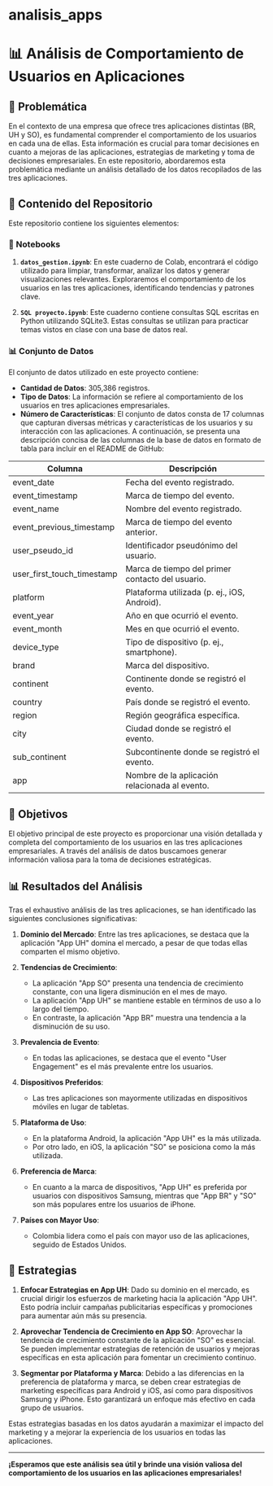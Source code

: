 # analisis_apps
# 📊 Análisis de Comportamiento de Usuarios en Aplicaciones

## 📌 Problemática

En el contexto de una empresa que ofrece tres aplicaciones distintas (BR, UH y SO), es fundamental comprender el comportamiento de los usuarios en cada una de ellas. Esta información es crucial para tomar decisiones en cuanto a mejoras de las aplicaciones, estrategias de marketing y toma de decisiones empresariales. En este repositorio, abordaremos esta problemática mediante un análisis detallado de los datos recopilados de las tres aplicaciones.

## 📁 Contenido del Repositorio

Este repositorio contiene los siguientes elementos:

### 📝 Notebooks

1. **`datos_gestion.ipynb`**: En este cuaderno de Colab, encontrará el código utilizado para limpiar, transformar, analizar los datos y generar visualizaciones relevantes. Exploraremos el comportamiento de los usuarios en las tres aplicaciones, identificando tendencias y patrones clave.

2. **`SQL proyecto.ipynb`**: Este cuaderno contiene consultas SQL escritas en Python utilizando SQLite3. Estas consultas se utilizan para practicar temas vistos en clase con una base de datos real.

### 📊 Conjunto de Datos

El conjunto de datos utilizado en este proyecto contiene:

- **Cantidad de Datos**: 305,386 registros.
- **Tipo de Datos**: La información se refiere al comportamiento de los usuarios en tres aplicaciones empresariales.
- **Número de Características**: El conjunto de datos consta de 17 columnas que capturan diversas métricas y características de los usuarios y su interacción con las aplicaciones.
  A continuación, se presenta una descripción concisa de las columnas de la base de datos en formato de tabla para incluir en el README de GitHub:

| Columna                      | Descripción                                     |
|------------------------------|-------------------------------------------------|
| event_date                   | Fecha del evento registrado.                    |
| event_timestamp              | Marca de tiempo del evento.                     |
| event_name                   | Nombre del evento registrado.                   |
| event_previous_timestamp     | Marca de tiempo del evento anterior.            |
| user_pseudo_id               | Identificador pseudónimo del usuario.           |
| user_first_touch_timestamp   | Marca de tiempo del primer contacto del usuario.|
| platform                     | Plataforma utilizada (p. ej., iOS, Android).    |
| event_year                   | Año en que ocurrió el evento.                   |
| event_month                  | Mes en que ocurrió el evento.                   |
| device_type                  | Tipo de dispositivo (p. ej., smartphone).       |
| brand                        | Marca del dispositivo.                          |
| continent                    | Continente donde se registró el evento.         |
| country                      | País donde se registró el evento.               |
| region                       | Región geográfica específica.                   |
| city                         | Ciudad donde se registró el evento.             |
| sub_continent                | Subcontinente donde se registró el evento.      |
| app                          | Nombre de la aplicación relacionada al evento.  |


## 🚀 Objetivos

El objetivo principal de este proyecto es proporcionar una visión detallada y completa del comportamiento de los usuarios en las tres aplicaciones empresariales. A través del análisis de datos buscamoes generar información valiosa para la toma de decisiones estratégicas.

## 📊 Resultados del Análisis

Tras el exhaustivo análisis de las tres aplicaciones, se han identificado las siguientes conclusiones significativas:

1. **Dominio del Mercado**: Entre las tres aplicaciones, se destaca que la aplicación "App UH" domina el mercado, a pesar de que todas ellas comparten el mismo objetivo.

2. **Tendencias de Crecimiento**:
   - La aplicación "App SO" presenta una tendencia de crecimiento constante, con una ligera disminución en el mes de mayo.
   - La aplicación "App UH" se mantiene estable en términos de uso a lo largo del tiempo.
   - En contraste, la aplicación "App BR" muestra una tendencia a la disminución de su uso.

3. **Prevalencia de Evento**:
   - En todas las aplicaciones, se destaca que el evento "User Engagement" es el más prevalente entre los usuarios.

4. **Dispositivos Preferidos**:
   - Las tres aplicaciones son mayormente utilizadas en dispositivos móviles en lugar de tabletas.

5. **Plataforma de Uso**:
   - En la plataforma Android, la aplicación "App UH" es la más utilizada.
   - Por otro lado, en iOS, la aplicación "SO" se posiciona como la más utilizada.

6. **Preferencia de Marca**:
   - En cuanto a la marca de dispositivos, "App UH" es preferida por usuarios con dispositivos Samsung, mientras que "App BR" y "SO" son más populares entre los usuarios de iPhone.

7. **Países con Mayor Uso**:
   - Colombia lidera como el país con mayor uso de las aplicaciones, seguido de Estados Unidos.


## 🎯 Estrategias

1. **Enfocar Estrategias en App UH**: Dado su dominio en el mercado, es crucial dirigir los esfuerzos de marketing hacia la aplicación "App UH". Esto podría incluir campañas publicitarias específicas y promociones para aumentar aún más su presencia.

2. **Aprovechar Tendencia de Crecimiento en App SO**: Aprovechar la tendencia de crecimiento constante de la aplicación "SO" es esencial. Se pueden implementar estrategias de retención de usuarios y mejoras específicas en esta aplicación para fomentar un crecimiento continuo.

3. **Segmentar por Plataforma y Marca**: Debido a las diferencias en la preferencia de plataforma y marca, se deben crear estrategias de marketing específicas para Android y iOS, así como para dispositivos Samsung y iPhone. Esto garantizará un enfoque más efectivo en cada grupo de usuarios.

Estas estrategias basadas en los datos ayudarán a maximizar el impacto del marketing y a mejorar la experiencia de los usuarios en todas las aplicaciones.

---
**¡Esperamos que este análisis sea útil y brinde una visión valiosa del comportamiento de los usuarios en las aplicaciones empresariales!**
